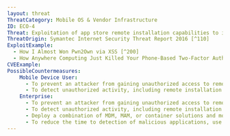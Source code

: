 ```yaml
---
layout: threat
ThreatCategory: Mobile OS & Vendor Infrastructure
ID: ECO-4
Threat: Exploitation of app store remote installation capabilities to install malicious apps onto mobile devices
ThreatOrigin: Symantec Internet Security Threat Report 2016 [^110]
ExploitExample:
  - How I Almost Won Pwn2Own via XSS [^200]
  - How Anywhere Computing Just Killed Your Phone-Based Two-Factor Authentication [^201]
CVEExample:
PossibleCountermeasures:
    Mobile Device User:
      - To prevent an attacker from gaining unauthorized access to remote installation functionality, enable two-factor or other strong authentication methods for user accounts on app stores.
      - To detect unauthorized activity, including remote installation of apps, use features from Google or others to periodically analyze account activity for suspicious logins.
    Enterprise:
      - To prevent an attacker from gaining unauthorized access to remote installation functionality, enable two-factor or other strong authentication methods for user accounts on app stores.
      - To detect unauthorized activity, including remote installation of apps, use features from Google or others to periodically analyze account activity for suspicious logins.
      - Deploy a combination of MDM, MAM, or container solutions and mobile devices that successfully enforce policies (e.g., whitelisting) that prevent unauthorized applications from being installed to managed areas of the device.
      - To reduce the time to detection of malicious applications, use app threat intelligence services to identify malicious apps installed on devices.
---
```

